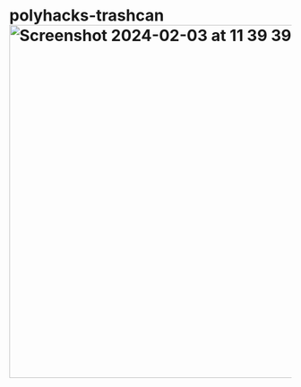 # polyhacks-trashcan<img width="632" alt="Screenshot 2024-02-03 at 11 39 39 PM" src="https://github.com/alisonzq/polyhacks-trashcan/assets/79382590/c3e87967-d51a-47d3-b916-5bd2d8078b2a">
